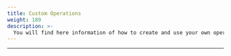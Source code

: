 ```yaml
---
title: Custom Operations
weight: 189
description: >-
  You will find here information of how to create and use your own operations in Beagle Flutter.
---
```


---

<!-- todo -->
